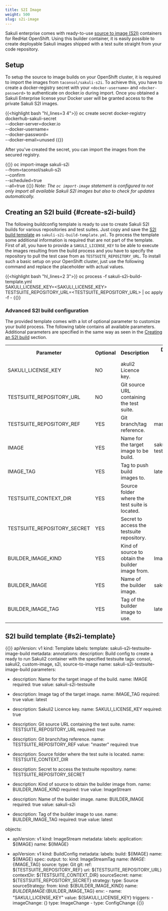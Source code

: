 ```yaml
---
title: S2I Image
weight: 500
slug: s2i-image
---
```


Sakuli enterprise comes with ready-to-use [source to image (S2I)](https://github.com/openshift/source-to-image)
containers for RedHat OpenShift. Using this builder container, it is easily possible to create deployable Sakuli images
shipped with a test suite straight from your code repository.

## Setup
To setup the source to image builds on your OpenShift cluster, it is required to import the images from 
`taconsol/sakuli-s2i`. To achieve this, you have to create a docker-registry secret with your `<docker-username>` and
`<docker-password>` to authenticate on docker.io during import. Once you obtained a Sakuli Enterprise license your
Docker user will be granted access to the private Sakuli S2I images.

{{<highlight bash "hl_lines=3 4">}}
oc create secret docker-registry dockerhub-sakuli-secret \
    --docker-server=docker.io \
    --docker-username=<docker-username> \
    --docker-password=<docker-password> \
    --docker-email=unused
{{</highlight>}}

After you've created the secret, you can import the images from the secured registry.

{{<highlight bash>}}
oc import-image sakuli-s2i \
    --from=taconsol/sakuli-s2i \
    --confirm \
    --scheduled=true \
    --all=true
{{</highlight>}}
*Note: The `oc import-image` statement is configured to not only import all available Sakuli S2I images but also to
check for updates automatically.*

## Creating an S2I build {#create-s2i-build}
The following buildconfig template is ready to use to create Sakuli S2I builds for various repositories and test suites.
Just copy and save the [S2I build template](#s2i-template) as `sakuli-s2i-build-template.yml`. To process the template
some additional information is required that are not part of the template. First of all, you have to provide a
`SAKULI_LICENSE_KEY` to be able to execute the images resulting from the build process and you have to specify the
repository to pull the test case from as `TESTSUITE_REPOSITORY_URL`. To install such a basic setup on your OpenShift
cluster, just use the following command and replace the placeholder with actual values.

{{<highlight bash "hl_lines=2 3">}}
oc process -f sakuli-s2i-build-template.yml \
    SAKULI_LICENSE_KEY=<SAKULI_LICENSE_KEY> \
    TESTSUITE_REPOSITORY_URL=<TESTSUITE_REPOSITORY_URL> | oc apply -f -
{{</highlight>}}

### Advanced S2I build configuration
The provided template comes with a lot of optional parameter to customize your build process. The following table
contains all available parameters. Additional parameters are specified in the same way as seen in the
[Creating an S2I build](#create-s2i-build) section.

<table>
    <col width="80">
    <col width="30">
    <col width="130">
    <col width="50">
    <tr>
        <th>Parameter</th>
        <th>Optional</th>
        <th>Description</th>
        <th>Default value</th>
    </tr>
    <tr>
        <td>SAKULI_LICENSE_KEY</td>
        <td>NO</td>
        <td>akuli2 Licence key.</td>
        <td></td>
    </tr>
    <tr>
        <td>TESTSUITE_REPOSITORY_URL</td>
        <td>NO</td>
        <td>Git source URL containing the test suite.</td>
        <td></td>
    </tr>
    <tr>
        <td>TESTSUITE_REPOSITORY_REF</td>
        <td>YES</td>
        <td>Git branch/tag reference.</td>
        <td>master</td>
    </tr>
    <tr>
        <td>IMAGE</td>
        <td>YES</td>
        <td>Name for the target image to be build.</td>
        <td>sakuli-s2i-testsuite</td>
    </tr>
    <tr>
        <td>IMAGE_TAG</td>
        <td>YES</td>
        <td>Tag to push build images to.</td>
        <td>latest</td>
    </tr>
    <tr>
        <td>TESTSUITE_CONTEXT_DIR</td>
        <td>YES</td>
        <td>Source folder where the test suite is located.</td>
        <td></td>
    </tr>
    <tr>
        <td>TESTSUITE_REPOSITORY_SECRET</td>
        <td>YES</td>
        <td>Secret to access the testsuite repository.</td>
        <td></td>
    </tr>
    <tr>
        <td>BUILDER_IMAGE_KIND</td>
        <td>YES</td>
        <td>Kind of source to obtain the builder image from.</td>
        <td>ImageStream</td>
    </tr>
    <tr>
        <td>BUILDER_IMAGE</td>
        <td>YES</td>
        <td>Name of the builder image.</td>
        <td>sakuli-s2i</td>
    </tr>
    <tr>
        <td>BUILDER_IMAGE_TAG</td>
        <td>YES</td>
        <td>Tag of the builder image to use.</td>
        <td>latest</td>
    </tr>
</table>

## S2I build template {#s2i-template}
{{<highlight yml>}}
apiVersion: v1
kind: Template
labels:
  template: sakuli-s2i-testsuite-image-build
metadata:
  annotations:
    description: Build config to create a ready to run Sakuli2 container with the specified testsuite
    tags: consol, sakuli2, custom-image, s2i, source-to-image
  name: sakuli-s2i-testsuite-image-build
parameters:
  - description: Name for the target image of the build.
    name: IMAGE
    required: true
    value: sakuli-s2i-testsuite

  - description: Image tag of the target image.
    name: IMAGE_TAG
    required: true
    value: latest

  - description: Sakuli2 Licence key.
    name: SAKULI_LICENSE_KEY
    required: true

  - description: Git source URL containing the test suite.
    name: TESTSUITE_REPOSITORY_URL
    required: true

  - description: Git branch/tag reference.
    name: TESTSUITE_REPOSITORY_REF
    value: "master"
    required: true

  - description: Source folder where the test suite is located.
    name: TESTSUITE_CONTEXT_DIR

  - description: Secret to access the testsuite repository.
    name: TESTSUITE_REPOSITORY_SECRET

  - description: Kind of source to obtain the builder image from.
    name: BUILDER_IMAGE_KIND
    required: true
    value: ImageStream

  - description: Name of the builder image.
    name: BUILDER_IMAGE
    required: true
    value: sakuli-s2i

  - description: Tag of the builder image to use.
    name: BUILDER_IMAGE_TAG
    required: true
    value: latest

objects:
  - apiVersion: v1
    kind: ImageStream
    metadata:
      labels:
        application: ${IMAGE}
      name: ${IMAGE}

  - apiVersion: v1
    kind: BuildConfig
    metadata:
      labels:
        build: ${IMAGE}
      name: ${IMAGE}
    spec:
      output:
        to:
          kind: ImageStreamTag
          name: ${IMAGE}:${IMAGE_TAG}
      source:
        type: Git
        git:
          ref: ${TESTSUITE_REPOSITORY_REF}
          uri: ${TESTSUITE_REPOSITORY_URL}
        contextDir: ${TESTSUITE_CONTEXT_DIR}
        sourceSecret:
          name: ${TESTSUITE_REPOSITORY_SECRET}
      strategy:
        type: Source
        sourceStrategy:
          from:
            kind: ${BUILDER_IMAGE_KIND}
            name: ${BUILDER_IMAGE}:${BUILDER_IMAGE_TAG}
          env:
            - name: "SAKULI_LICENSE_KEY"
              value: ${SAKULI_LICENSE_KEY}
      triggers:
        - imageChange: {}
          type: ImageChange
        - type: ConfigChange
{{</highlight>}}
